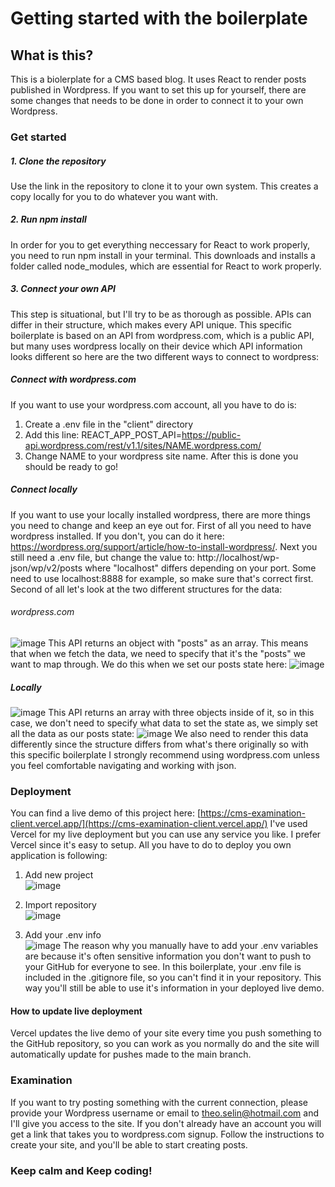 # Getting started with the boilerplate

## What is this?
This is a biolerplate for a CMS based blog. It uses React to render posts published in Wordpress.
If you want to set this up for yourself, there are some changes that needs to be done in order to connect it
to your own Wordpress.

### Get started

##### 1. Clone the repository
Use the link in the repository to clone it to your own system. This creates a copy locally for you to do whatever you want with.

##### 2. Run npm install
In order for you to get everything neccessary for React to work properly, you need to run npm install in your terminal.
This downloads and installs a folder called node_modules, which are essential for React to work properly.

##### 3. Connect your own API
This step is situational, but I'll try to be as thorough as possible. APIs can differ in their structure, which makes every API unique.
This specific boilerplate is based on an API from wordpress.com, which is a public API, but many uses wordpress locally on their device which API information looks different so here are the two different ways to connect to wordpress:

##### Connect with wordpress.com
If you want to use your wordpress.com account, all you have to do is:
1. Create a .env file in the "client" directory
2. Add this line: REACT_APP_POST_API=https://public-api.wordpress.com/rest/v1.1/sites/NAME.wordpress.com/
3. Change NAME to your wordpress site name.
After this is done you should be ready to go!

##### Connect locally
If you want to use your locally installed wordpress, there are more things you need to change and keep an eye out for. First of all you need to have wordpress installed. If you don't, you can do it here: https://wordpress.org/support/article/how-to-install-wordpress/. Next you still need a .env file, but change the value to: http://localhost/wp-json/wp/v2/posts where "localhost" differs depending on your port. Some need to use localhost:8888 for example, so make sure that's correct first. Second of all let's look at the two different structures for the data:

###### wordpress.com
![image](https://user-images.githubusercontent.com/90902429/189616314-39840e5c-0c03-4b15-8db3-d78796b2bf74.png)
This API returns an object with "posts" as an array. This means that when we fetch the data, we need to specify that it's the "posts" we want to map through. We do this when we set our posts state here:
![image](https://user-images.githubusercontent.com/90902429/189617534-0d657fc9-0821-4bc4-a213-e3ae00505baa.png)

##### Locally
![image](https://user-images.githubusercontent.com/90902429/189618698-7f4d5bd4-4f7f-4543-ad53-ffc9b4d43a40.png)
This API returns an array with three objects inside of it, so in this case, we don't need to specify what data to set the state as, we simply set all the data as our posts state:
![image](https://user-images.githubusercontent.com/90902429/189619320-ea93d7f7-fc9f-4a33-824e-584b31cd7851.png)
We also need to render this data differently since the structure differs from what's there originally so with this specific boilerplate I strongly recommend using wordpress.com unless you feel comfortable navigating and working with json.

### Deployment
You can find a live demo of this project here: [https://cms-examination-client.vercel.app/](https://cms-examination-client.vercel.app/) I've used Vercel for my live deployment but you can use any service you like. I prefer Vercel since it's easy to setup. All you have to do to deploy you own application is following:
1. Add new project <br />
![image](https://user-images.githubusercontent.com/90902429/189832054-f30a3259-1feb-4078-8809-841ecb38939f.png)

2. Import repository <br />
![image](https://user-images.githubusercontent.com/90902429/189832467-f3bbe5c5-6dba-44fa-bbd9-8834e6e633cd.png)

3. Add your .env info <br />
![image](https://user-images.githubusercontent.com/90902429/189832655-0d229c2c-2e7a-4ae0-b687-d276bc5770ec.png)
The reason why you manually have to add your .env variables are because it's often sensitive information you don't want to push to your GitHub for everyone to see. In this boilerplate, your .env file is included in the .gitignore file, so you can't find it in your repository. This way you'll still be able to use it's information in your deployed live demo.

#### How to update live deployment
Vercel updates the live demo of your site every time you push something to the GitHub repository, so you can work as you normally do and the site will automatically update for pushes made to the main branch.

### Examination
If you want to try posting something with the current connection, please provide your Wordpress username or email to theo.selin@hotmail.com and I'll give you access to the site. If you don't already have an account you will get a link that takes you to wordpress.com signup. Follow the instructions to create your site, and you'll be able to start creating posts.

### Keep calm and Keep coding!
